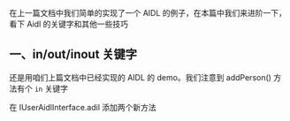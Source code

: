 
在上一篇文档中我们简单的实现了一个 AIDL 的例子，在本篇中我们来进阶一下，看下 Aidl 的关键字和其他一些技巧

## 一、in/out/inout 关键字

还是用咱们上篇文档中已经实现的 AIDL 的 demo。我们注意到 addPerson() 方法有个 `in` 关键字

在 IUserAidlInterface.adil 添加两个新方法


